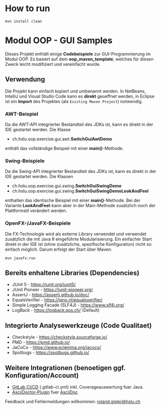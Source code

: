 # How to run
```
mvn install clean
```

# Modul OOP - GUI Samples

Dieses Projekt enthält einige __Codebeispiele__ zur GUI-Programmierung im Modul OOP.
Es basiert auf dem __oop_maven_template__, welches für diesen Zweck leicht
modifiziert und vereinfacht wurde.

## Verwendung

Die  Projekt kann einfach kopiert und umbenannt werden. In NetBeans, IntelliJ und 
Visual Studio Code kann es **direkt** geoeffnet werden, in Eclipse  ist 
ein **Import** des Projektes (als `Existing Maven Project`) notwendig. 

### AWT-Beispiel

Da die AWT-API integrierter Bestandteil des JDKs ist, kann es direkt in der IDE
gestartet werden. Die Klasse

* ch.hslu.oop.exercise.gui.awt.__SwitchGuiAwtDemo__

enthält das vollständige Beispiel mit einer __main()__-Methode.

### Swing-Beispiele

Da die Swing-API integrierter Bestandteil des JDKs ist, kann es direkt in der IDE
gestartet werden. Die Klassen

* ch.hslu.oop.exercise.gui.swing.__SwitchGuiSwingDemo__
* ch.hslu.oop.exercise.gui.swing.__SwitchGuiSwingDemoLookAndFeel__

enthalten das identische Beispiel mit einer __main()__-Methode. Bei der 
Variante __LookAndFeel__-kann aber in der Main-Methode zusätzlich noch der 
Plattformstil verändert werden.

### OpenFX-/JavaFX-Beispiele
Die FX-Technologie wird als externe Library verwendet und verwendet zusätzlich
die mit Java 9 eingeführte Modularisierung. Ein einfacher Start direkt in der IDE
ist (ohne zusätzliche, spezifische Konfiguration) nicht so einfach möglich.
Darum erfolgt der Start über Maven: 

`mvn javafx:run`

## Bereits enhaltene Libraries (Dependencies)

* JUnit 5 - https://junit.org/junit5/
* JUnit Pioneer - https://junit-pioneer.org/
* AssertJ - https://assertj.github.io/doc/
* EqualsVerifier - https://jqno.nl/equalsverifier/
* Simple Logging Facade (SLF4J) - https://www.slf4j.org/
* LogBack - https://logback.qos.ch/ (Default)

## Integrierte Analysewerkzeuge (Code Qualitaet)

* Checkstyle - https://checkstyle.sourceforge.io/
* PMD - https://pmd.github.io/
* JaCoCo - https://www.eclemma.org/jacoco/
* Spotbugs - https://spotbugs.github.io/

## Weitere Integrationen (benoetigen ggf. Konfiguration/Account)

* [GitLab CI/CD](https://docs.gitlab.com/ee/ci/) (.gitlab-ci.yml) inkl. Coverageauswertung fuer Java.
* [AsciiDoctor-Plugin](https://asciidoctor.org/) fuer [AsciiDoc](https://asciidoc.org/)

Feedback und Fehlermeldungen willkommen: roland.gisler@hslu.ch
